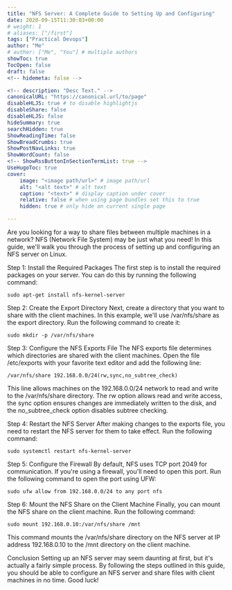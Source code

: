 ```yaml
---
title: "NFS Server: A Complete Guide to Setting Up and Configuring"
date: 2020-09-15T11:30:03+00:00
# weight: 1
# aliases: ["/first"]
tags: ["Practical Devops"]
author: "Me"
# author: ["Me", "You"] # multiple authors
showToc: true
TocOpen: false
draft: false
<!-- hidemeta: false -->

<!-- description: "Desc Text." -->
canonicalURL: "https://canonical.url/to/page"
disableHLJS: true # to disable highlightjs
disableShare: false
disableHLJS: false
hideSummary: true
searchHidden: true
ShowReadingTime: false
ShowBreadCrumbs: true
ShowPostNavLinks: true
ShowWordCount: false
<!-- ShowRssButtonInSectionTermList: true -->
UseHugoToc: true
cover:
    image: "<image path/url>" # image path/url
    alt: "<alt text>" # alt text
    caption: "<text>" # display caption under cover
    relative: false # when using page bundles set this to true
    hidden: true # only hide on current single page

---
```

    
    
    
Are you looking for a way to share files between multiple machines in a network? NFS (Network File System) may be just what you need! In this guide, we'll walk you through the process of setting up and configuring an NFS server on Linux.

Step 1: Install the Required Packages
The first step is to install the required packages on your server. You can do this by running the following command:
    
    sudo apt-get install nfs-kernel-server
    
    
Step 2: Create the Export Directory
Next, create a directory that you want to share with the client machines. In this example, we'll use /var/nfs/share as the export directory. Run the following command to create it:



    sudo mkdir -p /var/nfs/share
Step 3: Configure the NFS Exports File
The NFS exports file determines which directories are shared with the client machines. Open the file /etc/exports with your favorite text editor and add the following line:



    /var/nfs/share 192.168.0.0/24(rw,sync,no_subtree_check)
This line allows machines on the 192.168.0.0/24 network to read and write to the /var/nfs/share directory. The rw option allows read and write access, the sync option ensures changes are immediately written to the disk, and the no_subtree_check option disables subtree checking.

Step 4: Restart the NFS Server
After making changes to the exports file, you need to restart the NFS server for them to take effect. Run the following command:


    sudo systemctl restart nfs-kernel-server
Step 5: Configure the Firewall
By default, NFS uses TCP port 2049 for communication. If you're using a firewall, you'll need to open this port. Run the following command to open the port using UFW:


    sudo ufw allow from 192.168.0.0/24 to any port nfs
Step 6: Mount the NFS Share on the Client Machine
Finally, you can mount the NFS share on the client machine. Run the following command:


    sudo mount 192.168.0.10:/var/nfs/share /mnt
This command mounts the /var/nfs/share directory on the NFS server at IP address 192.168.0.10 to the /mnt directory on the client machine.

Conclusion
Setting up an NFS server may seem daunting at first, but it's actually a fairly simple process. By following the steps outlined in this guide, you should be able to configure an NFS server and share files with client machines in no time. Good luck!    
